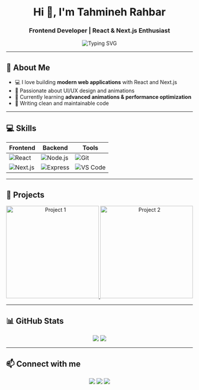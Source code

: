 <h1 align="center">Hi 👋, I'm Tahmineh Rahbar</h1>
<h3 align="center">Frontend Developer | React & Next.js Enthusiast</h3>

<p align="center">
  <img src="https://readme-typing-svg.demolab.com?font=Fira+Code&size=25&duration=3000&pause=500&color=00F7FF&center=true&vCenter=true&width=600&lines=I+love+creating+beautiful+UI's;React+and+Next.js+are+my+tools;Open+Source+Contributor" alt="Typing SVG"/>
</p>

---

## 🚀 About Me
- 💻 I love building **modern web applications** with React and Next.js
- 🎨 Passionate about UI/UX design and animations
- 🌱 Currently learning **advanced animations & performance optimization**
- 📝 Writing clean and maintainable code

---

## 💻 Skills

| Frontend | Backend | Tools |
|----------|---------|-------|
| ![React](https://img.shields.io/badge/React-61DAFB?style=for-the-badge&logo=react&logoColor=white) | ![Node.js](https://img.shields.io/badge/Node.js-339933?style=for-the-badge&logo=node.js&logoColor=white) | ![Git](https://img.shields.io/badge/Git-F05032?style=for-the-badge&logo=git&logoColor=white) |
| ![Next.js](https://img.shields.io/badge/Next.js-000000?style=for-the-badge&logo=next.js&logoColor=white) | ![Express](https://img.shields.io/badge/Express-000000?style=for-the-badge&logo=express&logoColor=white) | ![VS Code](https://img.shields.io/badge/VS_Code-007ACC?style=for-the-badge&logo=visual-studio-code&logoColor=white) |

---

## 🌟 Projects

<p align="center">
  <a href="https://github.com/yourusername/project1">
    <img src="https://media.giphy.com/media/26xBMu39F7K3FZ7Ti/giphy.gif" width="250" alt="Project 1"/>
  </a>
  <a href="https://github.com/yourusername/project2">
    <img src="https://media.giphy.com/media/3o7aD4HqZd0e63O38g/giphy.gif" width="250" alt="Project 2"/>
  </a>
</p>

---

## 📊 GitHub Stats
<p align="center">
  <img src="https://github-readme-stats.vercel.app/api?username=yourusername&show_icons=true&theme=radical" />
  <img src="https://github-readme-streak-stats.herokuapp.com/?user=yourusername&theme=radical" />
</p>

---

## 📫 Connect with me
<p align="center">
  <a href="https://linkedin.com/in/yourusername"><img src="https://img.shields.io/badge/LinkedIn-0A66C2?style=for-the-badge&logo=linkedin&logoColor=white" /></a>
  <a href="https://twitter.com/yourusername"><img src="https://img.shields.io/badge/Twitter-1DA1F2?style=for-the-badge&logo=twitter&logoColor=white" /></a>
  <a href="mailto:youremail@example.com"><img src="https://img.shields.io/badge/Email-D14836?style=for-the-badge&logo=gmail&logoColor=white" /></a>
</p>

